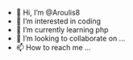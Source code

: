 - 👋 Hi, I’m @Aroulis8
- 👀 I’m interested in coding
- 🌱 I’m currently learning php
- 💞️ I’m looking to collaborate on ...
- 📫 How to reach me ...

<!---
Aroulis8/Aroulis8 is a ✨ special ✨ repository because its `README.md` (this file) appears on your GitHub profile.
You can click the Preview link to take a look at your changes.
--->
